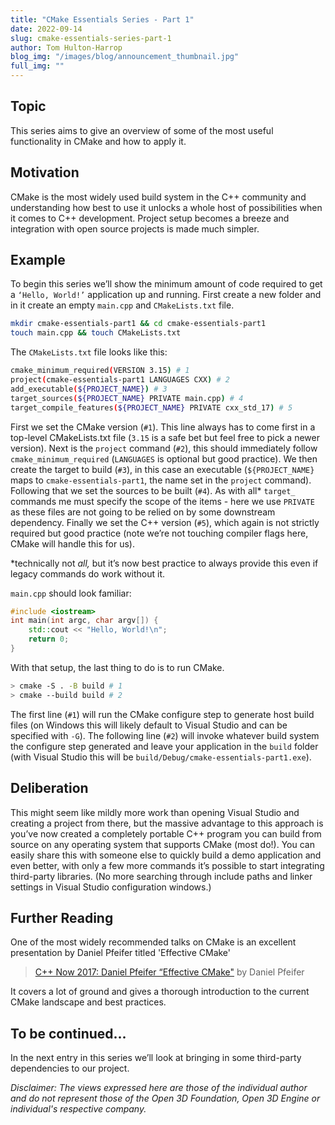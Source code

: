 ```yaml
---
title: "CMake Essentials Series - Part 1"
date: 2022-09-14
slug: cmake-essentials-series-part-1
author: Tom Hulton-Harrop
blog_img: "/images/blog/announcement_thumbnail.jpg"
full_img: ""
---
```

## Topic

This series aims to give an overview of some of the most useful functionality in CMake and how to apply it.

## Motivation

CMake is the most widely used build system in the C++ community and understanding how best to use it unlocks a whole host of possibilities when it comes to C++ development. Project setup becomes a breeze and integration with open source projects is made much simpler.

## Example

To begin this series we’ll show the minimum amount of code required to get a `‘Hello, World!’` application up and running. First create a new folder and in it create an empty `main.cpp` and `CMakeLists.txt` file.

```bash
mkdir cmake-essentials-part1 && cd cmake-essentials-part1
touch main.cpp && touch CMakeLists.txt
```

The `CMakeLists.txt` file looks like this:

```bash
cmake_minimum_required(VERSION 3.15) # 1
project(cmake-essentials-part1 LANGUAGES CXX) # 2
add_executable(${PROJECT_NAME}) # 3
target_sources(${PROJECT_NAME} PRIVATE main.cpp) # 4
target_compile_features(${PROJECT_NAME} PRIVATE cxx_std_17) # 5
```

First we set the CMake version (`#1`). This line always has to come first in a top-level CMakeLists.txt file (`3.15` is a safe bet but feel free to pick a newer version). Next is the `project` command (`#2`), this should immediately follow `cmake_minimum_required` (`LANGUAGES` is optional but good practice). We then create the target to build (`#3`), in this case an executable (`${PROJECT_NAME}` maps to `cmake-essentials-part1`, the name set in the `project` command). Following that we set the sources to be built (`#4`). As with all* `target_` commands me must specify the scope of the items - here we use `PRIVATE` as these files are not going to be relied on by some downstream dependency. Finally we set the C++ version (`#5`), which again is not strictly required but good practice (note we’re not touching compiler flags here, CMake will handle this for us).

*technically not _all,_ but it’s now best practice to always provide this even if legacy commands do work without it.

`main.cpp` should look familiar:

```c++
#include <iostream>
int main(int argc, char argv[]) {
    std::cout << "Hello, World!\n";
    return 0;
}
```

With that setup, the last thing to do is to run CMake.

```bash
> cmake -S . -B build # 1
> cmake --build build # 2
```

The first line (`#1`) will run the CMake configure step to generate host build files (on Windows this will likely default to Visual Studio and can be specified with `-G`). The following line (`#2`) will invoke whatever build system the configure step generated and leave your application in the `build` folder (with Visual Studio this will be `build/Debug/cmake-essentials-part1.exe`).

## Deliberation

This might seem like mildly more work than opening Visual Studio and creating a project from there, but the massive advantage to this approach is you’ve now created a completely portable C++ program you can build from source on any operating system that supports CMake (most do!). You can easily share this with someone else to quickly build a demo application and even better, with only a few more commands it’s possible to start integrating third-party libraries. (No more searching through include paths and linker settings in Visual Studio configuration windows.)

## Further Reading

One of the most widely recommended talks on CMake is an excellent presentation by Daniel Pfeifer titled 'Effective CMake'

> [C++ Now 2017: Daniel Pfeifer “Effective CMake"](https://youtu.be/bsXLMQ6WgIk) by Daniel Pfeifer

It covers a lot of ground and gives a thorough introduction to the current CMake landscape and best practices.

## To be continued...

In the next entry in this series we’ll look at bringing in some third-party dependencies to our project.

_Disclaimer: The views expressed here are those of the individual author and do not represent those of the Open 3D Foundation, Open 3D Engine or individual's respective company._